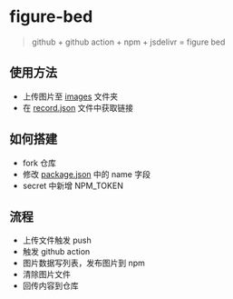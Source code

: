 # figure-bed

> github + github action + npm + jsdelivr = figure bed

## 使用方法

- 上传图片至 [images](./images) 文件夹
- 在 [record.json](./release.json) 文件中获取链接

## 如何搭建

- fork 仓库
- 修改 [package.json](./package.json) 中的 name 字段
- secret 中新增 NPM_TOKEN

## 流程

- 上传文件触发 push
- 触发 github action
- 图片数据写列表，发布图片到 npm
- 清除图片文件
- 回传内容到仓库

